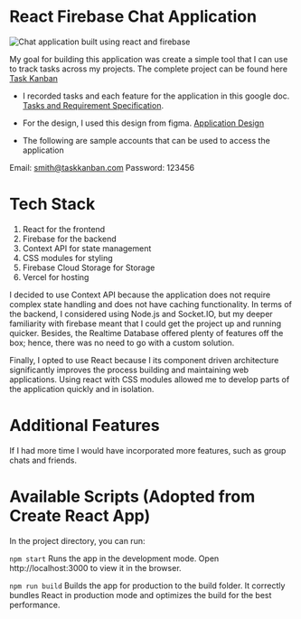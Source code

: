 # React Firebase Chat Application


![Chat application built using react and firebase](https://user-images.githubusercontent.com/56753745/147792602-749a78ee-a203-44d6-8794-a76c4ef57b0d.png)


My goal for building this application was create a simple tool that I can use to track tasks across my projects. The complete project can be found here [Task Kanban](https://taskkanban.vercel.app/)

* I recorded tasks and each feature for the application in this google doc. [Tasks and Requirement Specification](https://docs.google.com/document/d/1qnkFSptPxbciwIefz63EZW_UKzjGBkB-16gzKRi6PBE/edit). 


* For the design, I used this design from figma. [Application Design](https://www.figma.com/file/Lbz1HSB8JtKrDPbNY3Mr1F/Kanban-Board---Light-%2F-Dark-mode-(Community)?node-id=6%3A0)


* The following are sample accounts that can be used to access the application

Email: smith@taskkanban.com
Password: 123456

# Tech Stack 
1. React for the frontend 
2. Firebase for the backend 
3. Context API for state management 
4. CSS modules for styling
5. Firebase Cloud Storage for Storage
6. Vercel for hosting

I decided to use Context API because the application does not require complex state handling and does not have caching functionality. In terms of the backend, I considered using Node.js and Socket.IO, but my deeper familiarity with firebase meant that I could get the project up and running quicker. Besides, the Realtime Database offered plenty of features off the box; hence, there was no need to go with a custom solution. 

Finally, I opted to use React because I its component driven architecture significantly improves the process building and maintaining web applications. Using react with CSS modules allowed me to develop parts of the application quickly and in isolation.

# Additional Features 
If I had more time I would have incorporated more features, such as group chats and friends. 

# Available Scripts (Adopted from Create React App)
In the project directory, you can run:

`npm start`
Runs the app in the development mode.
Open http://localhost:3000 to view it in the browser.

`npm run build`
Builds the app for production to the build folder.
It correctly bundles React in production mode and optimizes the build for the best performance.

